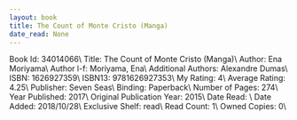 ```yaml
---
layout: book
title: The Count of Monte Cristo (Manga)
date_read: None
---
```


Book Id: 34014066\ 
Title: The Count of Monte Cristo (Manga)\ 
Author: Ena Moriyama\ 
Author l-f: Moriyama, Ena\ 
Additional Authors: Alexandre Dumas\ 
ISBN: 1626927359\ 
ISBN13: 9781626927353\ 
My Rating: 4\ 
Average Rating: 4.25\ 
Publisher: Seven Seas\ 
Binding: Paperback\ 
Number of Pages: 274\ 
Year Published: 2017\ 
Original Publication Year: 2015\ 
Date Read: \ 
Date Added: 2018/10/28\ 
Exclusive Shelf: read\ 
Read Count: 1\ 
Owned Copies: 0\ 

